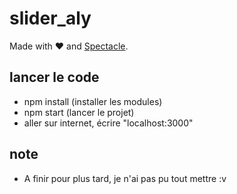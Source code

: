 # slider_aly

Made with ❤️ and [Spectacle](https://github.com/FormidableLabs/spectacle/).

## lancer le code

- npm install (installer les modules)
- npm start (lancer le projet)
- aller sur internet, écrire "localhost:3000"

## note
- A finir pour plus tard, je n'ai pas pu tout mettre :v
